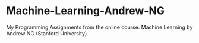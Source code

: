 # Machine-Learning-Andrew-NG
My Programming Assignments from the online course: Machine Learning by Andrew NG (Stanford University)
